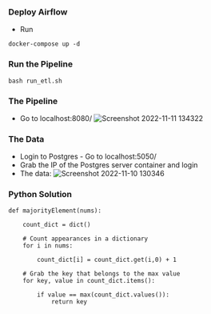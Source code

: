 ### Deploy Airflow
- Run
```
docker-compose up -d
```

### Run the Pipeline
```
bash run_etl.sh
```

### The Pipeline
- Go to localhost:8080/ 
![Screenshot 2022-11-11 134322](https://user-images.githubusercontent.com/65648983/201333640-31955a1d-9d51-4e32-92b3-d8462c86ec3b.png)


### The Data
- Login to Postgres - Go to localhost:5050/
- Grab the IP of the Postgres server container and login
- The data:
![Screenshot 2022-11-10 130346](https://user-images.githubusercontent.com/65648983/201074865-91bb8629-1d2b-4450-bd5e-709f7911e5e9.png)

### Python Solution
```
def majorityElement(nums):
    
    count_dict = dict()
    
    # Count appearances in a dictionary
    for i in nums:

        count_dict[i] = count_dict.get(i,0) + 1
        
    # Grab the key that belongs to the max value
    for key, value in count_dict.items():

        if value == max(count_dict.values()):
            return key
```
